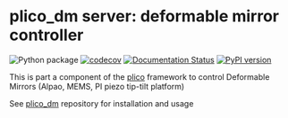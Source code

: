 # plico_dm server: deformable mirror controller 

 ![Python package](https://github.com/ArcetriAdaptiveOptics/plico_dm_server/workflows/Python%20package/badge.svg)
 [![codecov](https://codecov.io/gh/ArcetriAdaptiveOptics/plico_dm_server/branch/main/graph/badge.svg?token=ApWOrs49uw)](https://codecov.io/gh/ArcetriAdaptiveOptics/plico_dm_server)
 [![Documentation Status](https://readthedocs.org/projects/plico_dm_server/badge/?version=latest)](https://plico_dm_server.readthedocs.io/en/latest/?badge=latest)
 [![PyPI version](https://badge.fury.io/py/plico_dm-server.svg)](https://badge.fury.io/py/plico_dm-server)

This is part a component of the [plico][plico] framework to control Deformable Mirrors (Alpao, MEMS, PI piezo tip-tilt platform)

See [plico_dm][plico_dm] repository for installation and usage

[plico]: https://github.com/ArcetriAdaptiveOptics/plico
[plico_dm]: https://github.com/ArcetriAdaptiveOptics/plico_dm

